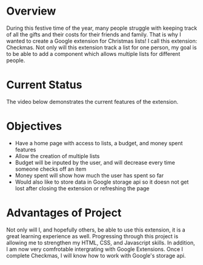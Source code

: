 # Overview 
During this festive time of the year, many people struggle with keeping track of all the gifts and their costs for their friends and family.
That is why I wanted to create a Google extension for Christmas lists! I call this extension: Checkmas.
Not only will this extension track a list for one person, my goal is to be able to add a component which allows multiple lists for different people.

# Current Status 

The video below demonstrates the current features of the extension. 

# Objectives 
- Have a home page with access to lists, a budget, and money spent features 
- Allow the creation of multiple lists 
- Budget will be inputed by the user, and will decrease every time someone checks off an item
- Money spent will show how much the user has spent so far
- Would also like to store data in Google storage api so it doesn not get lost after closing the extension or refreshing the page 

# Advantages of Project 
Not only will I, and hopefully others, be able to use this extension, it is a great learning experience as well. Progressing through this project is allowing
me to strengthen my HTML, CSS, and Javascript skills. In addition, I am now very comfrotable intergrating with Google Extensions. Once I complete Checkmas, 
I will know how to work with Google's storage api.
